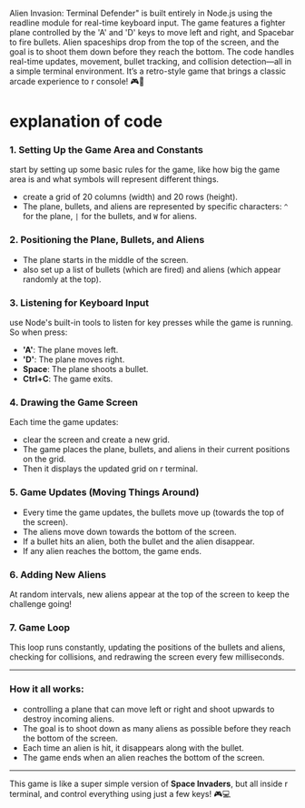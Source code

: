 Alien Invasion: Terminal Defender" is built entirely in Node.js using the readline module for real-time keyboard input. The game features a fighter plane controlled by the 'A' and 'D' keys to move left and right, and Spacebar to fire bullets. Alien spaceships drop from the top of the screen, and the goal is to shoot them down before they reach the bottom. The code handles real-time updates, movement, bullet tracking, and collision detection—all in a simple terminal environment. It’s a retro-style game that brings a classic arcade experience to r console! 🎮🚀

# explanation of  code
### 1. **Setting Up the Game Area and Constants**  
 start by setting up some basic rules for the game, like how big the game area is and what symbols will represent different things.  
-  create a grid of 20 columns (width) and 20 rows (height).  
- The plane, bullets, and aliens are represented by specific characters: `^` for the plane, `|` for the bullets, and `W` for aliens.

### 2. **Positioning the Plane, Bullets, and Aliens**  
- The plane starts in the middle of the screen.  
-  also set up a list of bullets (which are fired) and aliens (which appear randomly at the top).

### 3. **Listening for Keyboard Input**  
 use Node's built-in tools to listen for key presses while the game is running. So when  press:
- **'A'**: The plane moves left.
- **'D'**: The plane moves right.
- **Space**: The plane shoots a bullet.
- **Ctrl+C**: The game exits.

### 4. **Drawing the Game Screen**  
Each time the game updates:
-  clear the screen and create a new grid.
- The game places the plane, bullets, and aliens in their current positions on the grid.
- Then it displays the updated grid on r terminal.

### 5. **Game Updates (Moving Things Around)**  
- Every time the game updates, the bullets move up (towards the top of the screen).
- The aliens move down towards the bottom of the screen.
- If a bullet hits an alien, both the bullet and the alien disappear.
- If any alien reaches the bottom, the game ends.

### 6. **Adding New Aliens**  
At random intervals, new aliens appear at the top of the screen to keep the challenge going!

### 7. **Game Loop**  
This loop runs constantly, updating the positions of the bullets and aliens, checking for collisions, and redrawing the screen every few milliseconds.  

---

### How it all works:
- controlling a plane that can move left or right and shoot upwards to destroy incoming aliens.
- The goal is to shoot down as many aliens as possible before they reach the bottom of the screen.
- Each time an alien is hit, it disappears along with the bullet.
- The game ends when an alien reaches the bottom of the screen.

---

This game is like a super simple version of **Space Invaders**, but all inside r terminal, and  control everything using just a few keys! 🎮💻
